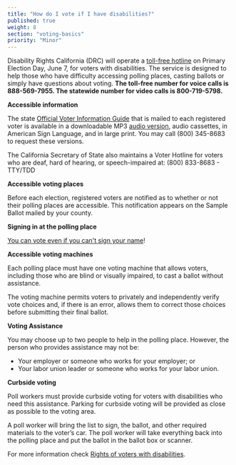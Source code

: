 ```yaml
---
title: "How do I vote if I have disabilities?"
published: true
weight: 8
section: "voting-basics"
priority: "Minor"
---
```


Disability Rights California (DRC) will operate a [toll-free hotline](https://drive.google.com/file/d/0B0h2E_kd8S-LY0VuMjIyMzlRR21tMEs3OVpMRjlxdTRBTF9B/view?usp=sharing) on Primary Election Day, June 7, for voters with disabilities. The service is designed to help those who have difficulty accessing polling places, casting ballots or simply have questions about voting. **The toll-free number for voice calls is 888-569-7955. The statewide number for video calls is 800-719-5798.**  

**Accessible information**  

The state [Official Voter Information Guide](http://voterguide.sos.ca.gov/) that is mailed to each registered voter is available in a downloadable MP3 [audio version](http://www.sos.ca.gov/elections/voting-resources/voters-disabilities/), audio cassettes, in American Sign Language, and in large print. You may call (800) 345-8683 to request these versions.  

The California Secretary of State also maintains a Voter Hotline for voters who are deaf, hard of hearing, or speech-impaired at: (800) 833-8683 - TTY/TDD  

**Accessible voting places**  

Before each election, registered voters are notified as to whether or not their polling places are accessible. This notification appears on the Sample Ballot mailed by your county. 

**Signing in at the polling place**  

[You can vote even if you can't sign your name](http://www.disabilityrightsca.org/pubs/547301.pdf)!  

**Accessible voting machines**  

Each polling place must have one voting machine that allows voters, including those who are blind or visually impaired, to cast a ballot without assistance.  

The voting machine permits voters to privately and independently verify vote choices and, if there is an error, allows them to correct those choices before submitting their final ballot.  

**Voting Assistance**  

You may choose up to two people to help in the polling place. However, the person who provides assistance may not be:  
- Your employer or someone who works for your employer; or  
- Your labor union leader or someone who works for your labor union.  

**Curbside voting**  

Poll workers must provide curbside voting for voters with disabilities who need this assistance. Parking for curbside voting will be provided as close as possible to the voting area.   

A poll worker will bring the list to sign, the ballot, and other required materials to the voter’s car.  The poll worker will take everything back into the polling place and put the ballot in the ballot box or scanner.  

For more information check [Rights of voters with disabilities](#menu-item-rights-of-voters-with-disabilities).  
